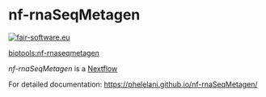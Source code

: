 # nf-rnaSeqMetagen
[![fair-software.eu](https://img.shields.io/badge/fair--software.eu-%E2%97%8F%20%20%E2%97%8F%20%20%E2%97%8B%20%20%E2%97%8F%20%20%E2%97%8B-orange)](https://fair-software.eu)

[biotools:nf-rnaseqmetagen](https://bio.tools/nf-rnaseqmetagen)

*nf-rnaSeqMetagen* is a [Nextflow](http://nextflow.io/)

For detailed documentation: https://phelelani.github.io/nf-rnaSeqMetagen/


<!-- To use the `nf-rnaSeqMetagen` pipeline, the following dependencies are required: -->
<!--    1. Installed softwares: -->
<!--       - [`Nextflow`](https://www.nextflow.io/) -->
<!--       - [`Singularity`](http://singularity.lbl.gov/) -->
<!--    2. Reference genome, annotation and indexes -->
<!--       - Reference genome (`.fa`/`.fasta`) and genome annotation (`.gtf`) files. -->
<!--       - Reference genome indexes (`bowtie2` & `STAR` - see *1.3.* below on how to generate the indexes). -->
 
<!-- --- -->

<!-- <p align="center"> -->
<!--   <img width="600" src="nf-rnaSeqMetagen.png"> -->
<!-- </p> -->

<!-- ## 1. Obtaining the `nf-rnaSeqMetagen` pipeline and preparing data -->
<!-- First, you need to clone the `nf-rnaSeqMetagen` repository onto you machine. You can either use `git` or `nextflow` (see the two methods below). I recommend using `nextflow` and creating you own `config` file (will explain later) for executing the workflow in the directory of your choosing. The rest of this documentation assumes that you have used `nextflow` to clone this workflow - If your're an expert and have used `git` to clone the workflow - you know what to do :) -->
<!-- ```bash -->
<!-- ## Using nextflow -->
<!-- nextflow pull https://github.com/phelelani/nf-rnaSeqMetagen -->
<!-- ``` -->
<!-- Content of the repository (will be in "$HOME/.nextflow/assets/phelelani/nf-rnaSeqCount"): -->
<!-- ```bash -->
<!-- nf-rnaSeqMetagen -->
<!-- |--containers                       ## Folder for Singularity images and recipes (in case you want to build yourself). All downloaded images go here! -->
<!-- |  |--Singularity.kraken2           ## Singularity recipe file for -->
<!-- |  |--Singularity.multiQC           ## Singularity recipe file for -->
<!-- |  |--Singularity.star              ## Singularity recipe file for -->
<!-- |  |--Singularity.trinity           ## Singularity recipe file for -->
<!-- |  |--Singularity.upset             ## Singularity recipe file for -->
<!-- |--templates                        ## Folder for extra scripts for the pipeline. -->
<!-- |  |--create_matrix.R               ## Script for -->
<!-- |  |--get_taxons.sh                 ## Script for -->
<!-- |--LICENSE                          ## Duh! -->
<!-- |--main.config                      ## User configuration file! All inputs, outputs and options GO HERE!! ONLY file that SHOULD be modified by user! -->
<!-- |--main.nf                          ## Main nf-rnaSeqMetagen nextflow scripts. -->
<!-- |--nextflow.config                  ## Pipeline configuration file! DO NOT EDIT!!! -->
<!-- |--nf-rnaSeqMetagen.png             ## Pipeline flow diagram -->
<!-- |--README.md                        ## Duh! -->
<!-- ``` -->
<!-- To get the `help menu` for the workflow, execute the following from anywherre on your system aftercloning the repository: -->
<!-- ``` -->
<!-- nextflow run nf-rnaSeqMetagen --help -->
<!-- ``` -->
<!-- The command above will give you the following usage information and options for running the `nf-rnaSeqMetagen` workflow: -->
<!-- ``` -->
<!-- ==================================================================================================== -->
<!-- #####################################  nf-rnaSeqMetagen v0.2   ##################################### -->
<!-- ==================================================================================================== -->

<!-- USAGE: -->
<!-- nextflow run nf-rnaSeqMetagen -profile "slurm" --data "/path/to/data" --genome "/path/to/genome.fa" --genes "/path/to/genes.gtf" -->

<!-- HELP: -->
<!-- nextflow run nf-rnaSeqMetagen --help -->

<!-- MANDATORY ARGUEMENTS: -->
<!-- -profile     STRING    Executor to be used. Available options: -->
<!-- 				"standard"          : Local execution (no job scheduler). -->
<!--                 "slurm"             : SLURM scheduler. -->
<!-- --mode       STRING    To specify which step of the workflow you are running (see https://github.com/phelelani/nf-rnaSeqMetagen). -->
<!--                        Available options: -->
<!-- 				"prep.Containers"   : For downloading Singularity containers used in this workflow. -->
<!--                 "prep.STARIndex"    : For indexing your reference genome using STAR. -->
<!--                 "prep.BowtieIndex"  : For indexing your reference genome using Bowtie2. -->
<!--                 "prep.KrakenDB"     : For building the Kraken2 database. -->
<!--                 "run.FilterClassify": For performing metagenomics analysis, i.e., filtering and classification. -->
<!-- --data       FOLDER    Path to where the input data (FASTQ files) is located. Supported FASTQ files: -->
<!-- 				[ fastq | fastq.gz | fastq.bz2 | fq | fq.gz | fq.bz2 ] -->
<!-- --genome     FILE      The whole genome FASTA sequence. Supported FASTA files: -->
<!--     			[ fasta | fa | fna ] -->
<!-- --genes      FILE      The genome annotation GFT file. Supported GTF file: -->
<!-- 				[ gtf ] -->
<!-- --db         FOLDER    Path to where the Kraken2 database will be saved (or where it is located if already created). -->
<!--                        Default: $PWD/kraken2db -->

<!-- OPTIONAL ARGUEMENTS: -->
<!-- --help                 To show this menu. -->
<!-- --out        FOLDER    Path to where the output should be directed. -->
<!--                        Default: $PWD/results_nf-rnaSeqMetagen -->
<!-- --pairedEnd            If working with paired-end FASTQ files (default). -->
<!-- --singleEnd            If working with single-end FASTQ files. -->
<!-- --max_memory STRING    Maximum memory you have access to. -->
<!--                        Default: "200.GB" -->
<!-- --max_cpus   STRING    Maximum CPUs you have access to. -->
<!--                        Default: "24" -->
<!-- --max_time   STRING    Maximum time you have access to. -->
<!--                        Default: "24.h" -->
<!-- ==================================================================================================== -->
<!-- ``` -->

<!-- --- -->

<!-- ### 1.1. Download test datasets (optional) -->
<!-- We will now download the reference genome (along with its annotation file) from Ensembl. We will also download the FASTQ files from the H3ABioNet site, which we will analyse using the `nf-rnaSeqMetagen` workflow. *__NB__: Skip this section if you have your own data to analyse using this workflow! This section is only for getting data to practice using the `nf-rnaSeqMetagen` workflow!* -->

<!-- - [x] Download and decompress the mouse reference genome along with its annotation: -->
<!-- ``` -->
<!-- ## Make a directory for the reference genome: -->
<!-- mkdir reference -->

<!-- ## Download the reference genome (FASTA) and annotation file (GTF) files and put them into the newlly created directory: -->
<!-- wget -c -O reference/genome.fa.gz ftp://ftp.ensembl.org/pub/release-68/fasta/mus_musculus/dna/Mus_musculus.GRCm38.68.dna.toplevel.fa.gz -->
<!-- wget -c -O reference/genes.gtf.gz ftp://ftp.ensembl.org/pub/release-68/gtf/mus_musculus/Mus_musculus.GRCm38.68.gtf.gz -->
<!-- gunzip reference/genome.fa.gz -->
<!-- gunzip reference/genes.gtf.gz -->
<!-- ``` -->

<!-- - [x] Download RNA-seq test dataset from H3ABioNet: -->
<!-- ``` -->
<!-- ## Make a directory for the data: -->
<!-- mkdir data -->

<!-- ## Download the data: -->
<!-- for sample in sample{37..42}_R{1,2}.fastq.gz; do wget -c -O data/$sample http://h3data.cbio.uct.ac.za/assessments/RNASeq/practice/dataset/$sample; done -->
<!-- ``` -->
<!-- ### 1.2. Download the `Singularity` containers (required to execute the pipeline): -->
<!-- ```bash -->
<!-- nextflow run nf-rnaSeqMetagen -profile slurm --mode prep.Containers -->
<!-- ``` -->

<!-- ### 1.3. Generating genome indexes. -->
<!-- To generate the `STAR` and `Bowtie2` genome indexes, run the following commands: -->
<!-- ```bash -->
<!-- ## Generate STAR indexes -->
<!-- nextflow run nf-rnaSeqMetagen -profile slurm --mode prep.STARIndex --genome "$PWD/reference/genome.fa" --genes "$PWD/reference/genes.gtf" -->

<!-- ## Generate Bowtie2 indexes: -->
<!-- nextflow run nf-rnaSeqMetagen -profile slurm --mode prep.BowtieIndex --genome "$PWD/reference/genome.fa" --genes "$PWD/reference/genes.gtf" -->
<!-- ``` -->

<!-- ### 1.4. Creating the Kraken2 database: -->
<!-- To create the Kraken2 database, run the following command: -->
<!-- ```bash -->
<!-- ## Create Kraken2 database -->
<!-- nextflow run nf-rnaSeqMetagen -profile slurm --mode prep.KrakenDB --db $PWD/K2DB -->
<!-- ``` -->

<!-- We are now ready to execute the workflow! -->

<!-- --- -->

<!-- ## 2. Executing the main `nf-rnaSeqMetagen` pipeline -->
<!-- As seen on the `help menu` above, there are a couple of options that you can use with this workflow. It can become a bit tedious and confusing having to specify these commands everytime you have to execute the each section for the analysis. To make your life easier, we will create a configuration script that we will use in this tutorial (we will pass this using the `-c` option of `nextflow`). You can name it whatever you want, but for now, lets call it `myparams.config`. We will add the mandatory arguements for now, but as you become more farmiliar with the workflow - you can experiment with other options. You can use your favourite text editor to create the `myparams.config` file. Copy and paste the the parameters below: -->
<!-- ``` -->
<!-- params { -->
<!--     data    = "$PWD/data" -->
<!--     db      = "$PWD/K2DB" -->
<!--     genome  = "$PWD/reference/genome.fa" -->
<!--     genes   = "$PWD/reference/genes.fa" -->
<!-- } -->
<!-- ``` -->
<!-- Obviously - the above `myparams.config` assumes that you have been following this tutorial. If you have your data lying around somewhere in your system, you need to put the full path to where your the `data`, `genome` and `genes` files are. Since the `--mode` will keep changing, we will add this on the command as we do the analysis. Now that we have the mandatory arguements in our `myparams.config`, lets do some analysis -->

<!-- ### 2.1. Read Filtering and Classification: -->
<!-- To perform filtering of host reads and classification of exogeneous reads, use this command: -->
<!-- ```bash -->
<!-- nextflow run nf-rnaSeqMetagen -profile slurm --mode run.FilterClassify -c myparams.config -->
<!-- ``` -->

<!-- --- -->

<!-- ## 3. Explore `nf-rnaSeqMetagen` results -->

<!-- ``` -->
<!-- - [1] Sample analysis directories  =>    `<output_directory>/<sample_1> .. <sample_N>` -->
<!-- - [2] MultiQC                      =>    `<output_directory>/MultiQC` -->
<!-- - [3] Upset tool                   =>    `<output_directory>/upset` -->
<!-- - [4] Workflow tracing             =>    `<output_directory>/workflow-tracing -->
<!-- ``` -->
<!-- In addition to the directories created in the results directory, a directory `workflow-tracing` is created to monitor the resources used for filtering and classification. This directory will contain 4 files: -->
<!-- - `nf-rnaSeqMetagen_report.html` -->
<!-- - `nf-rnaSeqMetagen_timeline.html` -->
<!-- - `nf-rnaSeqMetagen_trace.txt` -->
<!-- - `nf-rnaSeqMetagen_flow.dot` -->

<!-- These files contain detailed information on the resources (CPU, MEMORY and TIME) usage of each of the process in the pipeline. The `<output_directory>` directory structure is summarized below: -->

<!-- ```bash -->
<!-- <output_directory> -->
<!-- |--<sample_1> -->
<!-- |  |--<sample_1>.fasta.html -->
<!-- |  |--<sample_1>.reads.html -->
<!-- |  |--<sample_1>_classified.fasta -->
<!-- |  |--<sample_1>_fasta.krak -->
<!-- |  |--<sample_1>_fasta.kron -->
<!-- |  |--<sample_1>_reads.kron -->
<!-- |  |--taxon_sequences -->
<!-- |  |  |--taxid<1>.fasta .. taxid<n>.fasta -->
<!-- |  |--trinity_<sample_1> -->
<!-- |  |  |--Trinity.fasta -->
<!-- .. -->
<!-- |--<sample_N> -->
<!-- |  |--<sample_N>.fasta.html -->
<!-- |  |--<sample_N>.reads.html -->
<!-- |  |--<sample_N>_classified.fasta -->
<!-- |  |--<sample_N>_fasta.krak -->
<!-- |  |--<sample_N>_fasta.kron -->
<!-- |  |--<sample_N>_reads.kron -->
<!-- |  |--taxon_sequences -->
<!-- |  |  |--taxid<1>.fasta .. taxid<n>.fasta -->
<!-- |  |--trinity_<sample_N> -->
<!-- |  |  |--Trinity.fasta -->
<!-- |--MultiQC -->
<!-- |  |--multiqc_data -->
<!-- |  |--multiqc_report.html -->
<!-- |--upset -->
<!-- |  |--data -->
<!-- |  |  |--nf-rnaSeqMetagen.csv -->
<!-- |  |  |--nf-rnaSeqMetagen.json -->
<!-- |--workflow-tracing -->
<!-- |  |--nf-rnaSeqMetagen_{report.html,timeline.html,trace.txt,flow.dot} -->
<!-- ``` -->
<!-- **NB:** I am working on further improving the pipleine and the associated documentation, feel free to share comments and suggestions! -->

<!-- --- -->
